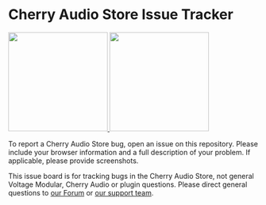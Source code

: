 # Cherry Audio Store Issue Tracker

<p style="inline">
  <a title="Report Bug" href="https://github.com/cherryaudio/store-issues/issues/new?assignees=andymnewhouse&labels=bug&template=1_Bug_report.md&title=">
    <img width="200px" src="https://user-images.githubusercontent.com/6541180/122972173-77c4d000-d355-11eb-95bd-f118c5f71ea4.png" />
  </a>
  <a title="Request Feature" href="https://github.com/cherryaudio/store-issues/issues/new?assignees=andymnewhouse&labels=enhancement&template=2_Feature_request.md&title=">
    <img width="200px" src="https://user-images.githubusercontent.com/6541180/122972183-798e9380-d355-11eb-9d87-4d9b36b44639.png" />
  </a>
</p>
To report a Cherry Audio Store bug, open an issue on this repository. Please include your browser information and a full description of your problem. If applicable, please provide screenshots.

This issue board is for tracking bugs in the Cherry Audio Store, not general Voltage Modular, Cherry Audio or plugin questions. Please direct general questions to [our Forum](https://forum.cherryaudio.com) or [our support team](https://cherryaudio.kayako.com/).

